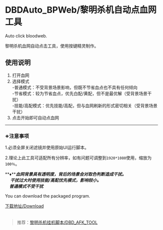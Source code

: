 # DBDAuto_BPWeb/黎明杀机自动点血网工具
Auto click  bloodweb.  
  
黎明杀机血网自动点击工具，使用按键精灵制作。  
  
## 使用说明  

1. 打开血网
2. 选择模式  
  -普通模式：不受背景场景影响，但既不节省血点也不具有任何倾向  
  -节省模式：较为节省血点，优先白配/黄配，但不是最优解（受背景场景干扰）  
  -技能/高配模式：优先技能/高配，但与血网刷新的形式密切相关（受背景场景干扰）
3. 点击开始即可自动点血网
---
  
### ※注意事项  

1.必须全屏关闭滤镜并使用原始UI运行脚本。　　
      
2.理论上此工具可适配所有分辨率，如有问题可调整到`1920*1080`使用，缩放为`100％`。   
  
**♦*****血网背景具有透明度，背后的场景会对取色判断造成干扰。  
　
干扰过大时使用技能/高配优先模式，影响较小。  
　普通模式不受干扰***
    　　


    
You can download the packaged program.  

[下载地址/Download](https://github.com/WKhistory/DBDAuto_BPWeb/releases)  
　　
  
> 推荐：[黎明杀机挂机脚本/DBD_AFK_TOOL](https://github.com/maskrs/DBD_AFK_TOOL/releases)　　
　　
  

